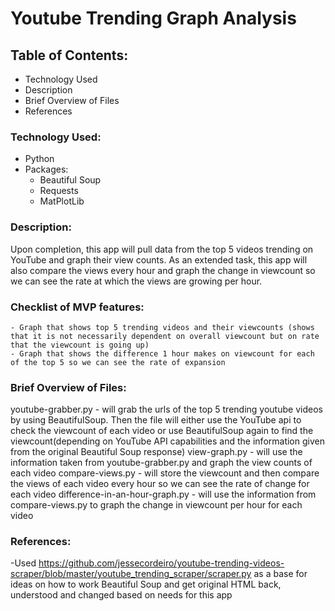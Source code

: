 # Youtube Trending Graph Analysis

## Table of Contents:
- Technology Used
- Description
- Brief Overview of Files
- References

### Technology Used:
- Python
- Packages:
    - Beautiful Soup
    - Requests
    - MatPlotLib

### Description:
Upon completion, this app will pull data from the top 5 videos trending on YouTube and graph their view counts.  As an extended task, this app will also compare the views every hour and graph the change in viewcount so we can see the rate at which the views are growing per hour.

### Checklist of MVP features:
    - Graph that shows top 5 trending videos and their viewcounts (shows that it is not necessarily dependent on overall viewcount but on rate that the viewcount is going up)
    - Graph that shows the difference 1 hour makes on viewcount for each of the top 5 so we can see the rate of expansion

### Brief Overview of Files:
youtube-grabber.py
    - will grab the urls of the top 5 trending youtube videos by using BeautifulSoup.  Then the file will either use the YouTube api to check the viewcount of each video or use BeautifulSoup again to find the viewcount(depending on YouTube API capabilities and the information given from the original Beautiful Soup response)
view-graph.py
    - will use the information taken from youtube-grabber.py and graph the view counts of each video
compare-views.py
    - will store the viewcount and then compare the views of each video every hour so we can see the rate of change for each video
difference-in-an-hour-graph.py
    - will use the information from compare-views.py to graph the change in viewcount per hour for each video

### References:
-Used https://github.com/jessecordeiro/youtube-trending-videos-scraper/blob/master/youtube_trending_scraper/scraper.py as a base for ideas on how to work Beautiful Soup and get original HTML back, understood and changed based on needs for this app